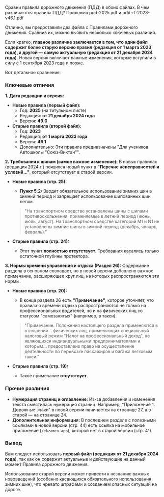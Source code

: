 ###
Сравни правила дорожного движения (ПДД) в обоих файлах. В чем различаются правила ПДД?
Приложил pdd-2025.pdf и pdd-rf-2023-v46.1.pdf

Отлично, вы предоставили два файла с Правилами дорожного движения. Сравнив их, можно выявить несколько ключевых различий.

Если кратко, **главное различие заключается в том, что один файл содержит более старую версию правил (редакция от 1 марта 2023 года), а другой — самую актуальную (редакция от 21 декабря 2024 года)**. Новая версия включает важные изменения, которые вступили в силу с 1 сентября 2023 года и позже.

Вот детальное сравнение:

### Ключевые отличия

**1. Дата редакции и версия:**
*   **Новые правила (первый файл):**
    *   Год: **2025** (на титульном листе)
    *   Редакция: **от 21 декабря 2024 года**
    *   Версия: **49.0**
*   **Старые правила (второй файл):**
    *   Год: **2023**
    *   Редакция: **от 1 марта 2023 года**
    *   Версия: **46.1**
    *   Дополнительно: Эти правила предназначены "Для учеников Автошколы "Союз-Виктан"".

**2. Требования к шинам (самое важное изменение):**
В новых правилах (редакция 2024 г.) появился новый пункт в **"Перечне неисправностей и условий..."**, который отсутствует в старой версии.

*   **Новые правила (стр. 25):**
    *   **Пункт 5.2:** Вводит обязательное использование зимних шин в зимний период и запрещает использование шипованных шин летом.
    > "На транспортном средстве установлены шины с шипами противоскольжения, применяемые в летний период (июнь, июль, август). На транспортном средстве категорий М1 и N1 не установлены зимние шины в зимний период (декабрь, январь, февраль)."

*   **Старые правила (стр. 24):**
    *   Этот пункт **полностью отсутствует**. Требования касались только остаточной глубины протектора.

**3. Нормы времени управления и отдыха (Раздел 26):**
Содержание раздела в основном совпадает, но в новой версии добавлено важное примечание, расширяющее круг лиц, на которых распространяются эти нормы.

*   **Новые правила (стр. 20):**
    *   В конце раздела 26 есть **"Примечание"**, которое уточняет, что правила о времени отдыха распространяются не только на профессиональных водителей, но и на физических лиц со статусом "самозанятых" (например, в такси).
    > "Примечание. Положения настоящего раздела применяются в отношении... физических лиц, применяющих специальный налоговый режим "Налог на профессиональный доход", не являющихся индивидуальными предпринимателями и которым... предоставлено право на осуществление деятельности по перевозке пассажиров и багажа легковым такси."

*   **Старые правила (стр. 19):**
    *   Такое примечание **отсутствует**.

### Прочие различия

*   **Нумерация страниц и оглавление:** Из-за добавления и изменения текста сместилась нумерация страниц. Например, "Приложение 1. Дорожные знаки" в новой версии начинается на странице 27, а в старой — на странице 24.
*   **Дополнительная информация:** В последнем разделе с полезными ссылками в новой версии (стр. 44) есть ссылка на мобильное приложение (`/ekzamen-app`), которой нет в старой версии (стр. 41).

### Вывод

Вам следует использовать **первый файл (редакция от 21 декабря 2024 года)**, так как он содержит актуальные и действующие на данный момент Правила дорожного движения.

Использование старой версии может привести к незнанию важных нововведений (особенно касающихся обязательного использования зимних шин), что чревато штрафами и созданием опасных ситуаций на дороге.

